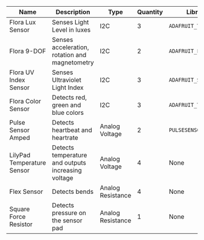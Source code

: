 |Name|Description|Type|Quantity|Library|
|----|----|-------|---|---|
|Flora Lux Sensor|Senses Light Level in luxes|I2C|3|`ADAFRUIT_TSL2561_U`|
|Flora 9-DOF|Senses acceleration, rotation and magnetometry|I2C|2|`ADAFRUIT_LSM9DS0`|
|Flora UV Index Sensor|Senses Ultraviolet Light Index|I2C|3|`ADAFRUIT_SI1145`|
|Flora Color Sensor|Detects red, green and blue colors|I2C|3|`ADAFRUIT_TCS34725`|
|Pulse Sensor Amped|Detects heartbeat and heartrate|Analog Voltage|2|`PULSESENSOR_SPARK`|
|LilyPad Temperature Sensor|Detects temperature and outputs increasing voltage|Analog Voltage|4|None|
|Flex Sensor|Detects bends|Analog Resistance|4|None|
|Square Force Resistor|Detects pressure on the sensor pad|Analog Resistance|1|None|
